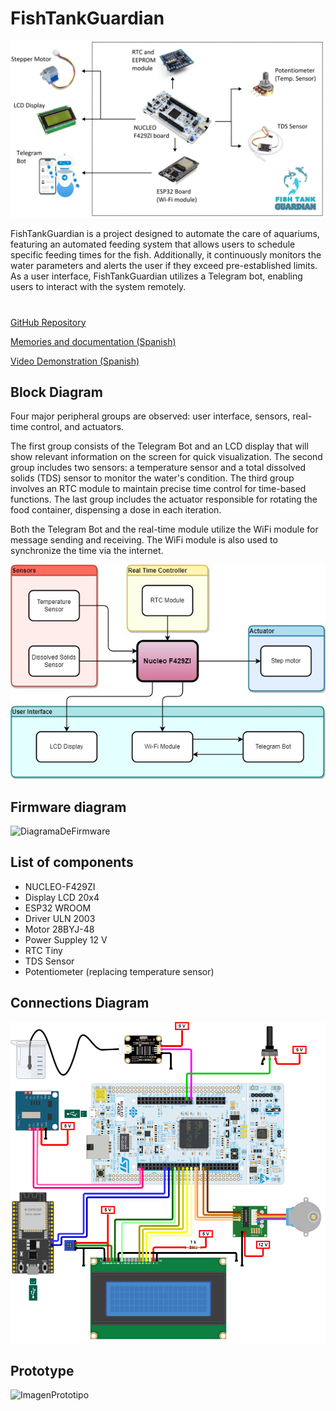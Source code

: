 # FishTankGuardian

<p align="center">
    <img src="https://github.com/martinquattro/FishTankGuardian/blob/master/docs/images/ProjectSummary.png" alt="Summary">
</p>
FishTankGuardian is a project designed to automate the care of aquariums, featuring an automated feeding system that allows users to schedule specific feeding times for the fish. Additionally, it continuously monitors the water parameters and alerts the user if they exceed pre-established limits.
As a user interface, FishTankGuardian utilizes a Telegram bot, enabling users to interact with the system remotely.

#

<a href="https://github.com/martinquattro/FishTankGuardian/">GitHub Repository</a>

<a href="https://docs.google.com/document/d/1XdGEzkrNoZ_qmIqVganVuG-CD2JyYPGH2J27gbI3q3M/edit?usp=sharing">Memories and documentation (Spanish)</a>

<a href="https://www.youtube.com/watch?v=xCnJqBnb_as">Video Demonstration (Spanish)</a>

## Block Diagram
Four major peripheral groups are observed: user interface, sensors, real-time control, and actuators.

The first group consists of the Telegram Bot and an LCD display that will show relevant information on the screen for quick visualization. The second group includes two sensors: a temperature sensor and a total dissolved solids (TDS) sensor to monitor the water's condition. The third group involves an RTC module to maintain precise time control for time-based functions. The last group includes the actuator responsible for rotating the food container, dispensing a dose in each iteration.

Both the Telegram Bot and the real-time module utilize the WiFi module for message sending and receiving. The WiFi module is also used to synchronize the time via the internet.

<p align="center">
    <img width="600" src="https://github.com/martinquattro/FishTankGuardian/blob/master/docs/images/DiagramaBloques.jpg" alt="BlockDiagram">
</p>

## Firmware diagram

![DiagramaDeFirmware](https://github.com/martinquattro/FishTankGuardian/assets/62821432/0975e33d-24b8-4cd8-bb26-b1094bc61246)

## List of components
- NUCLEO-F429ZI
- Display LCD 20x4
- ESP32 WROOM
- Driver ULN 2003
- Motor 28BYJ-48
- Power Suppley 12 V
- RTC Tiny
- TDS Sensor
- Potentiometer (replacing temperature sensor)
  
## Connections Diagram 
<p align="center">
    <img width="700" src="https://github.com/martinquattro/FishTankGuardian/blob/master/docs/images/Schematic.png" alt="Schematic">
</p>

## Prototype
![ImagenPrototipo](https://github.com/martinquattro/FishTankGuardian/assets/62821432/0b167e03-a5f4-4a54-8494-378a07a9a657)
